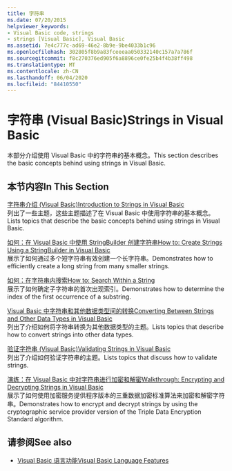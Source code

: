 ```yaml
---
title: 字符串
ms.date: 07/20/2015
helpviewer_keywords:
- Visual Basic code, strings
- strings [Visual Basic], Visual Basic
ms.assetid: 7e4c777c-ad69-46e2-8b9e-9be4033b1c96
ms.openlocfilehash: 302805f8b9a83fceeeaa050332140c157a7a786f
ms.sourcegitcommit: f8c270376ed905f6a8896ce0fe25b4f4b38ff498
ms.translationtype: MT
ms.contentlocale: zh-CN
ms.lasthandoff: 06/04/2020
ms.locfileid: "84410550"
---
```

# <a name="strings-in-visual-basic"></a><span data-ttu-id="7cb8f-102">字符串 (Visual Basic)</span><span class="sxs-lookup"><span data-stu-id="7cb8f-102">Strings in Visual Basic</span></span>
<span data-ttu-id="7cb8f-103">本部分介绍使用 Visual Basic 中的字符串的基本概念。</span><span class="sxs-lookup"><span data-stu-id="7cb8f-103">This section describes the basic concepts behind using strings in Visual Basic.</span></span>  
  
## <a name="in-this-section"></a><span data-ttu-id="7cb8f-104">本节内容</span><span class="sxs-lookup"><span data-stu-id="7cb8f-104">In This Section</span></span>  
 [<span data-ttu-id="7cb8f-105">字符串介绍 (Visual Basic)</span><span class="sxs-lookup"><span data-stu-id="7cb8f-105">Introduction to Strings in Visual Basic</span></span>](introduction-to-strings.md)  
 <span data-ttu-id="7cb8f-106">列出了一些主题，这些主题描述了在 Visual Basic 中使用字符串的基本概念。</span><span class="sxs-lookup"><span data-stu-id="7cb8f-106">Lists topics that describe the basic concepts behind using strings in Visual Basic.</span></span>  
  
 [<span data-ttu-id="7cb8f-107">如何：在 Visual Basic 中使用 StringBuilder 创建字符串</span><span class="sxs-lookup"><span data-stu-id="7cb8f-107">How to: Create Strings Using a StringBuilder in Visual Basic</span></span>](how-to-create-strings-using-a-stringbuilder.md)  
 <span data-ttu-id="7cb8f-108">展示了如何通过多个短字符串有效创建一个长字符串。</span><span class="sxs-lookup"><span data-stu-id="7cb8f-108">Demonstrates how to efficiently create a long string from many smaller strings.</span></span>  
  
 [<span data-ttu-id="7cb8f-109">如何：在字符串内搜索</span><span class="sxs-lookup"><span data-stu-id="7cb8f-109">How to: Search Within a String</span></span>](how-to-search-within-a-string.md)  
 <span data-ttu-id="7cb8f-110">展示了如何确定子字符串的首次出现索引。</span><span class="sxs-lookup"><span data-stu-id="7cb8f-110">Demonstrates how to determine the index of the first occurrence of a substring.</span></span>  
  
 [<span data-ttu-id="7cb8f-111">Visual Basic 中字符串和其他数据类型间的转换</span><span class="sxs-lookup"><span data-stu-id="7cb8f-111">Converting Between Strings and Other Data Types in Visual Basic</span></span>](converting-between-strings-and-other-data-types.md)  
 <span data-ttu-id="7cb8f-112">列出了介绍如何将字符串转换为其他数据类型的主题。</span><span class="sxs-lookup"><span data-stu-id="7cb8f-112">Lists topics that describe how to convert strings into other data types.</span></span>  
  
 [<span data-ttu-id="7cb8f-113">验证字符串 (Visual Basic)</span><span class="sxs-lookup"><span data-stu-id="7cb8f-113">Validating Strings in Visual Basic</span></span>](validating-strings.md)  
 <span data-ttu-id="7cb8f-114">列出了介绍如何验证字符串的主题。</span><span class="sxs-lookup"><span data-stu-id="7cb8f-114">Lists topics that discuss how to validate strings.</span></span>  
  
 [<span data-ttu-id="7cb8f-115">演练：在 Visual Basic 中对字符串进行加密和解密</span><span class="sxs-lookup"><span data-stu-id="7cb8f-115">Walkthrough: Encrypting and Decrypting Strings in Visual Basic</span></span>](walkthrough-encrypting-and-decrypting-strings.md)  
 <span data-ttu-id="7cb8f-116">展示了如何使用加密服务提供程序版本的三重数据加密标准算法来加密和解密字符串。</span><span class="sxs-lookup"><span data-stu-id="7cb8f-116">Demonstrates how to encrypt and decrypt strings by using the cryptographic service provider version of the Triple Data Encryption Standard algorithm.</span></span>  
  
## <a name="see-also"></a><span data-ttu-id="7cb8f-117">请参阅</span><span class="sxs-lookup"><span data-stu-id="7cb8f-117">See also</span></span>

- [<span data-ttu-id="7cb8f-118">Visual Basic 语言功能</span><span class="sxs-lookup"><span data-stu-id="7cb8f-118">Visual Basic Language Features</span></span>](../index.md)
